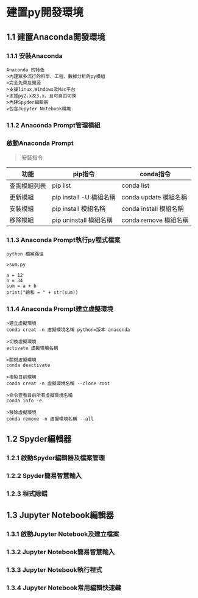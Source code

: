 # 建置py開發環境
## 1.1 建置Anaconda開發環境
### 1.1.1 安裝Anaconda
```
Anaconda 的特色
>內建眾多流行的科學、工程、數據分析的py模組
>完全免費及開源
>支援linux,Windows及Mac平台
>支援py2.x及3.x，且可自由切換
>內建Spyder編輯器
>包含Jupyter Notebook環境
```
### 1.1.2 Anaconda Prompt管理模組

### 啟動Anaconda Prompt
>安裝指令

| 功能 | pip指令 | conda指令 |
| --- | --- | --- |
| 查詢模組列表 | pip list | conda list |
| 更新模組 | pip install -U 模組名稱 | conda update 模組名稱 |
| 安裝模組 | pip install 模組名稱 | conda install 模組名稱 |
| 移除模組 | pip uninstall 模組名稱 | conda remove 模組名稱 |

### 1.1.3 Anaconda Prompt執行py程式檔案
```
python 檔案路徑

>sum.py

a = 12
b = 34
sum = a + b
print("總和 = " + str(sum))

```

### 1.1.4 Anaconda Prompt建立虛擬環境
```
>建立虛擬環境
conda creat -n 虛擬環境名稱 python=版本 anaconda

>切換虛擬環境
activate 虛擬環境名稱

>關閉虛擬環境
conda deactivate

>複製目前環境
conda creat -n 虛擬環境名稱 --clone root

>命令查看目前所有虛擬環境名稱
conda info -e

>移除虛擬環境
conda remove -n 虛擬環境名稱 --all
```
## 1.2 Spyder編輯器
### 1.2.1 啟動Spyder編輯器及檔案管理
### 1.2.2 Spyder簡易智慧輸入
### 1.2.3 程式除錯
## 1.3 Jupyter Notebook編輯器
### 1.3.1 啟動Jupyter Notebook及建立檔案
### 1.3.2 Jupyter Notebook簡易智慧輸入
### 1.3.3 Jupyter Notebook執行程式
### 1.3.4 Jupyter Notebook常用編輯快速鍵
